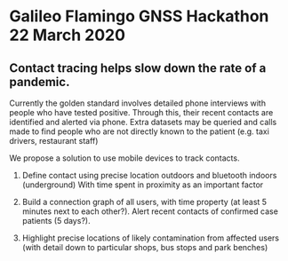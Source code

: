 # Galileo Flamingo GNSS Hackathon 22 March 2020

## Contact tracing helps slow down the rate of a pandemic. 

Currently the golden standard involves detailed phone interviews with people who have tested positive. 
Through this, their recent contacts are identified and alerted via phone. 
Extra datasets may be queried and calls made to find people who are not directly known to the patient (e.g. taxi drivers, restaurant staff) 

We propose a solution to use mobile devices to track contacts.

1. Define contact using precise location outdoors and bluetooth indoors (underground)
   With time spent in proximity as an important factor 
   
2. Build a connection graph of all users, with time property (at least 5 minutes next to each other?). 
   Alert recent contacts of confirmed case patients (5 days?).
   
3. Highlight precise locations of likely contamination from affected users 
   (with detail down to particular shops, bus stops and park benches)



